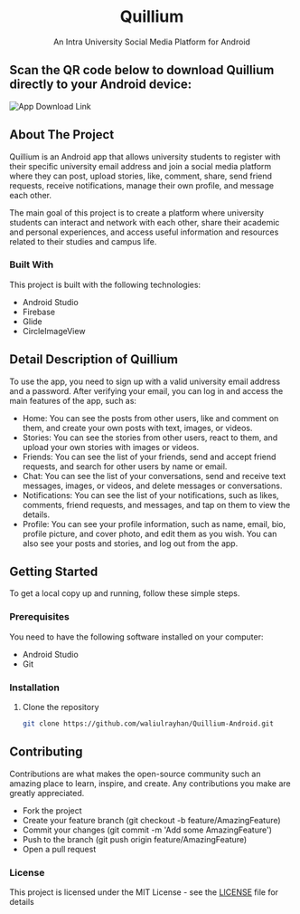 <h1 align="center">Quillium</h1>
<p align="center">
  An Intra University Social Media Platform for Android
</p>

## Scan the QR code below to download Quillium directly to your Android device:
![App Download Link](https://github.com/waliulrayhan/Quillium-Android/assets/84919654/100fe90c-d381-4f2d-81f7-9de52fc66239)

## About The Project

Quillium is an Android app that allows university students to register with their specific university email address and join a social media platform where they can post, upload stories, like, comment, share, send friend requests, receive notifications, manage their own profile, and message each other.

The main goal of this project is to create a platform where university students can interact and network with each other, share their academic and personal experiences, and access useful information and resources related to their studies and campus life.

### Built With

This project is built with the following technologies:

- Android Studio
- Firebase
- Glide
- CircleImageView

## Detail Description of Quillium

To use the app, you need to sign up with a valid university email address and a password. After verifying your email, you can log in and access the main features of the app, such as:

- Home: You can see the posts from other users, like and comment on them, and create your own posts with text, images, or videos.
- Stories: You can see the stories from other users, react to them, and upload your own stories with images or videos.
- Friends: You can see the list of your friends, send and accept friend requests, and search for other users by name or email.
- Chat: You can see the list of your conversations, send and receive text messages, images, or videos, and delete messages or conversations.
- Notifications: You can see the list of your notifications, such as likes, comments, friend requests, and messages, and tap on them to view the details.
- Profile: You can see your profile information, such as name, email, bio, profile picture, and cover photo, and edit them as you wish. You can also see your posts and stories, and log out from the app.

## Getting Started

To get a local copy up and running, follow these simple steps.

### Prerequisites

You need to have the following software installed on your computer:

- Android Studio
- Git

### Installation

1. Clone the repository
   ```sh
   git clone https://github.com/waliulrayhan/Quillium-Android.git

## Contributing

Contributions are what makes the open-source community such an amazing place to learn, inspire, and create. Any contributions you make are greatly appreciated.

- Fork the project
- Create your feature branch (git checkout -b feature/AmazingFeature)
- Commit your changes (git commit -m 'Add some AmazingFeature')
- Push to the branch (git push origin feature/AmazingFeature)
- Open a pull request

### License

This project is licensed under the MIT License - see the <a href="LICENSE">LICENSE</a> file for details
